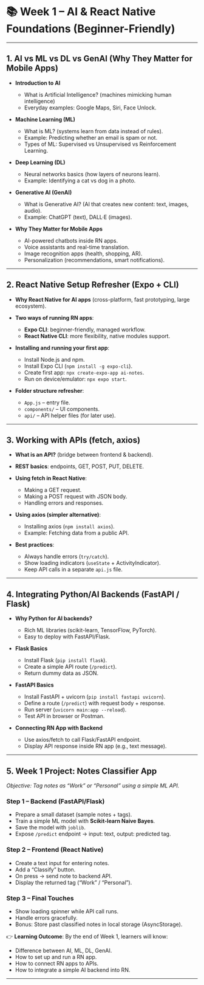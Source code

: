 
# 📚 Week 1 – AI & React Native Foundations (Beginner-Friendly)

---

## **1. AI vs ML vs DL vs GenAI (Why They Matter for Mobile Apps)**

* **Introduction to AI**

  * What is Artificial Intelligence? (machines mimicking human intelligence)
  * Everyday examples: Google Maps, Siri, Face Unlock.

* **Machine Learning (ML)**

  * What is ML? (systems learn from data instead of rules).
  * Example: Predicting whether an email is spam or not.
  * Types of ML: Supervised vs Unsupervised vs Reinforcement Learning.

* **Deep Learning (DL)**

  * Neural networks basics (how layers of neurons learn).
  * Example: Identifying a cat vs dog in a photo.

* **Generative AI (GenAI)**

  * What is Generative AI? (AI that creates new content: text, images, audio).
  * Example: ChatGPT (text), DALL·E (images).

* **Why They Matter for Mobile Apps**

  * AI-powered chatbots inside RN apps.
  * Voice assistants and real-time translation.
  * Image recognition apps (health, shopping, AR).
  * Personalization (recommendations, smart notifications).

---

## **2. React Native Setup Refresher (Expo + CLI)**

* **Why React Native for AI apps** (cross-platform, fast prototyping, large ecosystem).
* **Two ways of running RN apps**:

  * **Expo CLI**: beginner-friendly, managed workflow.
  * **React Native CLI**: more flexibility, native modules support.
* **Installing and running your first app**:

  * Install Node.js and npm.
  * Install Expo CLI (`npm install -g expo-cli`).
  * Create first app: `npx create-expo-app ai-notes`.
  * Run on device/emulator: `npx expo start`.
* **Folder structure refresher**:

  * `App.js` – entry file.
  * `components/` – UI components.
  * `api/` – API helper files (for later use).

---

## **3. Working with APIs (fetch, axios)**

* **What is an API?** (bridge between frontend & backend).
* **REST basics**: endpoints, GET, POST, PUT, DELETE.
* **Using fetch in React Native**:

  * Making a GET request.
  * Making a POST request with JSON body.
  * Handling errors and responses.
* **Using axios (simpler alternative)**:

  * Installing axios (`npm install axios`).
  * Example: Fetching data from a public API.
* **Best practices**:

  * Always handle errors (`try/catch`).
  * Show loading indicators (`useState` + ActivityIndicator).
  * Keep API calls in a separate `api.js` file.

---

## **4. Integrating Python/AI Backends (FastAPI / Flask)**

* **Why Python for AI backends?**

  * Rich ML libraries (scikit-learn, TensorFlow, PyTorch).
  * Easy to deploy with FastAPI/Flask.

* **Flask Basics**

  * Install Flask (`pip install flask`).
  * Create a simple API route (`/predict`).
  * Return dummy data as JSON.

* **FastAPI Basics**

  * Install FastAPI + uvicorn (`pip install fastapi uvicorn`).
  * Define a route (`/predict`) with request body + response.
  * Run server (`uvicorn main:app --reload`).
  * Test API in browser or Postman.

* **Connecting RN App with Backend**

  * Use axios/fetch to call Flask/FastAPI endpoint.
  * Display API response inside RN app (e.g., text message).

---

## **5. Week 1 Project: Notes Classifier App**

*Objective: Tag notes as “Work” or “Personal” using a simple ML API.*

### **Step 1 – Backend (FastAPI/Flask)**

* Prepare a small dataset (sample notes + tags).
* Train a simple ML model with **Scikit-learn Naive Bayes**.
* Save the model with `joblib`.
* Expose `/predict` endpoint → input: text, output: predicted tag.

### **Step 2 – Frontend (React Native)**

* Create a text input for entering notes.
* Add a “Classify” button.
* On press → send note to backend API.
* Display the returned tag (“Work” / “Personal”).

### **Step 3 – Final Touches**

* Show loading spinner while API call runs.
* Handle errors gracefully.
* Bonus: Store past classified notes in local storage (AsyncStorage).

👉 **Learning Outcome**:
By the end of Week 1, learners will know:

* Difference between AI, ML, DL, GenAI.
* How to set up and run a RN app.
* How to connect RN apps to APIs.
* How to integrate a simple AI backend into RN.

---

